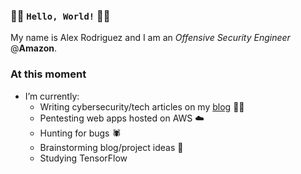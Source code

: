 ### 👋🏻 `Hello, World!` 👋🏻

My name is Alex Rodriguez and I am an *Offensive Security Engineer* @**Amazon**.

### At this moment
- I’m currently:
  - Writing cybersecurity/tech articles on my [blog](https://bin3xish477.medium.com/) ✍🏻
  - Pentesting web apps hosted on AWS ☁️
  - Hunting for bugs 🕷️
  - Brainstorming blog/project ideas 🧠
  - Studying TensorFlow
